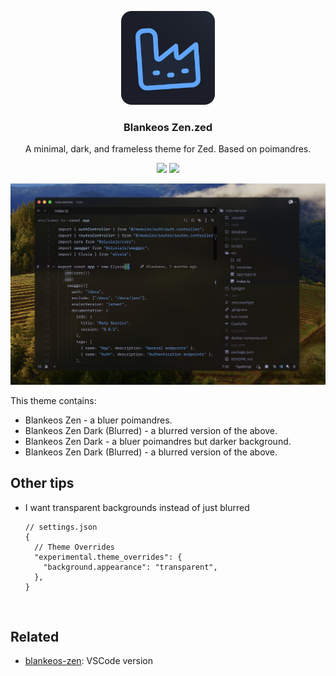 <p align="middle">
  <img src="https://raw.githubusercontent.com/Blankeos/zen/main/assets/icon.png" width="150"  />
  <h3 align="middle">Blankeos Zen.zed</h3>
  <p align="middle">A minimal, dark, and frameless theme for Zed. Based on poimandres.</p>
</p>

<div align="middle">
<img src="https://img.shields.io/badge/build-passing-brightgreen.svg?style=flat">
<img src="https://img.shields.io/badge/version-0.0.5-brightgreen.svg?style=flat">
</div>

![stuff](.github/assets/image.png)

This theme contains:

- Blankeos Zen - a bluer poimandres.
- Blankeos Zen Dark (Blurred) - a blurred version of the above.
- Blankeos Zen Dark - a bluer poimandres but darker background.
- Blankeos Zen Dark (Blurred) - a blurred version of the above.

## Other tips

- I want transparent backgrounds instead of just blurred
  ```jsonc
  // settings.json
  {
    // Theme Overrides
    "experimental.theme_overrides": {
      "background.appearance": "transparent",
    },
  }
  ```

<br />

## Related

- [blankeos-zen](https://github.com/Blankeos/blankeos-zen-theme): VSCode version
